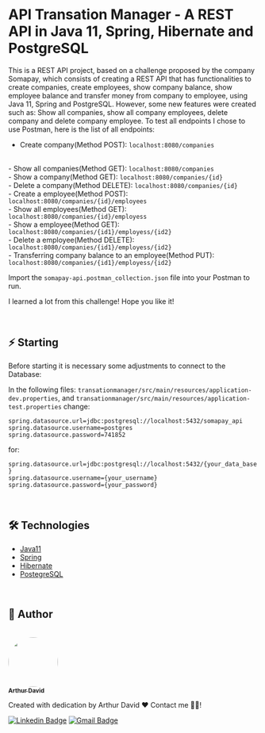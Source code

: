 # API Transation Manager - A REST API in Java 11, Spring, Hibernate and PostgreSQL

This is a REST API project, based on a challenge proposed by the company Somapay, which consists of creating a REST API that has functionalities to create companies, create employees, show company balance, show employee balance and transfer money from company to employee, using Java 11, Spring and PostgreSQL. However, some new features were created such as: Show all companies, show all company employees, delete company and delete company employee. To test all endpoints I chose to use Postman, here is the list of all endpoints:
<br/>
- Create company(Method POST): <code>localhost:8080/companies</code>
<br/>
- Show all companies(Method GET): <code>localhost:8080/companies</code>
<br/>
- Show a company(Method GET): <code>localhost:8080/companies/{id}</code>
<br/>
- Delete a company(Method DELETE): <code>localhost:8080/companies/{id}</code>
<br/>
- Create a employee(Method POST): <code>localhost:8080/companies/{id}/employees</code>
<br/>
- Show all employees(Method GET): <code>localhost:8080/companies/{id}/employess</code>
<br/>
- Show a employee(Method GET): <code>localhost:8080/companies/{id1}/employess/{id2}</code>
<br/>
- Delete a employee(Method DELETE): <code>localhost:8080/companies/{id1}/employess/{id2}</code>
<br/>
- Transferring company balance to an employee(Method PUT): <code>localhost:8080/companies/{id1}/employess/{id2}</code>
<br/>

Import the <code>somapay-api.postman_collection.json</code> file into your Postman to run.
<br/>

I learned a lot from this challenge! Hope you like it!

<br/>

## :zap: Starting

Before starting it is necessary some adjustments to connect to the Database:

In the following files: <code>transationmanager/src/main/resources/application-dev.properties</code>, and <code>transationmanager/src/main/resources/application-test.properties</code> change:
<br/>

<code>spring.datasource.url=jdbc:postgresql://localhost:5432/somapay_api</code>
<br/>
<code>spring.datasource.username=postgres</code>
<br/>
<code>spring.datasource.password=741852</code>
<br/>

for:
<br/>

<code>spring.datasource.url=jdbc:postgresql://localhost:5432/{your_data_base}</code>
<br/>
<code>spring.datasource.username={your_username}</code>
<br/>
<code>spring.datasource.password={your_password}</code>

<br/>

## 🛠 Technologies

- [Java11](https://docs.oracle.com/en/java/javase/11/)
- [Spring](https://spring.io/)
- [Hibernate](https://hibernate.org/)
- [PostegreSQL](https://www.postgresql.org/)

<br/>

## :bust_in_silhouette: Author

<br/>

<a href="https://github.com/arthur-david">
<img style="border-radius: 50%;" src="https://avatars.githubusercontent.com/u/53877762?v=4" width="100px;" alt=""/>
<br/>
<sub><b>Arthur David</b></sub></a>


Created with dedication by Arthur David ❤️ Contact me 👋🏽!

[![Linkedin Badge](https://img.shields.io/badge/-Arthur-blue?style=flat-square&logo=Linkedin&logoColor=white&link=https://www.linkedin.com/in/arthur-david-bb9214142/)](https://www.linkedin.com/in/arthur-david-bb9214142/) 
[![Gmail Badge](https://img.shields.io/badge/-arthurdavid000@gmail.com-c14438?style=flat-square&logo=Gmail&logoColor=white&link=mailto:arthurdavid000@gmail.com)](mailto:arthurdavid000@gmail.com)